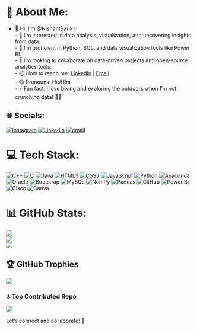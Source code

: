 # 💫 About Me:
- 👋 Hi, I’m @NishantBarik✨ <br>- 👀 I’m interested in data analysis, visualization, and uncovering insights from data.  <br>- 🌱 I’m proficient in Python, SQL, and data visualization tools like Power BI.  <br>- 💞️ I’m looking to collaborate on data-driven projects and open-source analytics tools.  <br>- 📫 How to reach me: [LinkedIn](https://www.linkedin.com/in/nishantbarik) | [Email](mailto:bariknishant10@gmail.com)  <br>- 😄 Pronouns: He/Him  <br>- ⚡ Fun fact: I love biking and exploring the outdoors when I’m not crunching data! 🚴‍♂️  


## 🌐 Socials:
[![Instagram](https://img.shields.io/badge/Instagram-%23E4405F.svg?logo=Instagram&logoColor=white)](https://instagram.com/nishantt.03) [![LinkedIn](https://img.shields.io/badge/LinkedIn-%230077B5.svg?logo=linkedin&logoColor=white)](https://www.linkedin.com/in/nishantbarik) [![email](https://img.shields.io/badge/Email-D14836?logo=gmail&logoColor=white)](mailto:bariknishant10@gmail.com) 

# 💻 Tech Stack:
![C++](https://img.shields.io/badge/c++-%2300599C.svg?style=for-the-badge&logo=c%2B%2B&logoColor=white) ![C](https://img.shields.io/badge/c-%2300599C.svg?style=for-the-badge&logo=c&logoColor=white) ![Java](https://img.shields.io/badge/java-%23ED8B00.svg?style=for-the-badge&logo=openjdk&logoColor=white) ![HTML5](https://img.shields.io/badge/html5-%23E34F26.svg?style=for-the-badge&logo=html5&logoColor=white) ![CSS3](https://img.shields.io/badge/css3-%231572B6.svg?style=for-the-badge&logo=css3&logoColor=white) ![JavaScript](https://img.shields.io/badge/javascript-%23323330.svg?style=for-the-badge&logo=javascript&logoColor=%23F7DF1E) ![Python](https://img.shields.io/badge/python-3670A0?style=for-the-badge&logo=python&logoColor=ffdd54) ![Anaconda](https://img.shields.io/badge/Anaconda-%2344A833.svg?style=for-the-badge&logo=anaconda&logoColor=white) ![Oracle](https://img.shields.io/badge/Oracle-F80000?style=for-the-badge&logo=oracle&logoColor=white) ![Bootstrap](https://img.shields.io/badge/bootstrap-%238511FA.svg?style=for-the-badge&logo=bootstrap&logoColor=white) ![MySQL](https://img.shields.io/badge/mysql-4479A1.svg?style=for-the-badge&logo=mysql&logoColor=white) ![NumPy](https://img.shields.io/badge/numpy-%23013243.svg?style=for-the-badge&logo=numpy&logoColor=white) ![Pandas](https://img.shields.io/badge/pandas-%23150458.svg?style=for-the-badge&logo=pandas&logoColor=white) ![GitHub](https://img.shields.io/badge/github-%23121011.svg?style=for-the-badge&logo=github&logoColor=white) ![Power Bi](https://img.shields.io/badge/power_bi-F2C811?style=for-the-badge&logo=powerbi&logoColor=black) ![Cisco](https://img.shields.io/badge/cisco-%23049fd9.svg?style=for-the-badge&logo=cisco&logoColor=black) ![Canva](https://img.shields.io/badge/Canva-%2300C4CC.svg?style=for-the-badge&logo=Canva&logoColor=white)
# 📊 GitHub Stats:
![](https://github-readme-stats.vercel.app/api?username=NishantBarik&theme=dark&hide_border=false&include_all_commits=true&count_private=true)<br/>
![](https://nirzak-streak-stats.vercel.app/?user=NishantBarik&theme=dark&hide_border=false)<br/>
![](https://github-readme-stats.vercel.app/api/top-langs/?username=NishantBarik&theme=dark&hide_border=false&include_all_commits=true&count_private=true&layout=compact)

## 🏆 GitHub Trophies
![](https://github-profile-trophy.vercel.app/?username=NishantBarik&theme=radical&no-frame=false&no-bg=true&margin-w=4)

### 🔝 Top Contributed Repo
![](https://github-contributor-stats.vercel.app/api?username=NishantBarik&limit=5&theme=dark&combine_all_yearly_contributions=true)

<!-- Proudly created with GPRM ( https://gprm.itsvg.in ) -->

Let’s connect and collaborate! 🚀  
 

<!---
NishantBarik/NishantBarik is a ✨ special ✨ repository because its `README.md` (this file) appears on your GitHub profile.
You can click the Preview link to take a look at your changes.
--->
